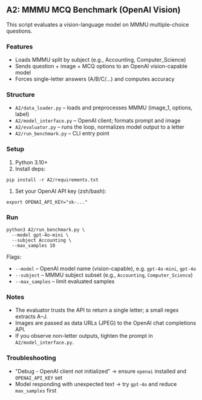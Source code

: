 ## A2: MMMU MCQ Benchmark (OpenAI Vision)

This script evaluates a vision-language model on MMMU multiple-choice questions.

### Features
- Loads MMMU split by subject (e.g., Accounting, Computer_Science)
- Sends question + image + MCQ options to an OpenAI vision-capable model
- Forces single-letter answers (A/B/C/...) and computes accuracy

### Structure
- `A2/data_loader.py` – loads and preprocesses MMMU (image_1, options, label)
- `A2/model_interface.py` – OpenAI client; formats prompt and image
- `A2/evaluator.py` – runs the loop, normalizes model output to a letter
- `A2/run_benchmark.py` – CLI entry point

### Setup
1) Python 3.10+
2) Install deps:
```
pip install -r A2/requirements.txt
```
1) Set your OpenAI API key (zsh/bash):
```
export OPENAI_API_KEY="sk-..."
```

### Run
```
python3 A2/run_benchmark.py \
  --model gpt-4o-mini \
  --subject Accounting \
  --max_samples 10
```

Flags:
- `--model` – OpenAI model name (vision-capable), e.g. `gpt-4o-mini`, `gpt-4o`
- `--subject` – MMMU subject subset (e.g., `Accounting`, `Computer_Science`)
- `--max_samples` – limit evaluated samples

### Notes
- The evaluator trusts the API to return a single letter; a small regex extracts A–J.
- Images are passed as data URLs (JPEG) to the OpenAI chat completions API.
- If you observe non-letter outputs, tighten the prompt in `A2/model_interface.py`.

### Troubleshooting
- "Debug - OpenAI client not initialized" → ensure `openai` installed and `OPENAI_API_KEY` set
- Model responding with unexpected text → try `gpt-4o` and reduce `max_samples` first


